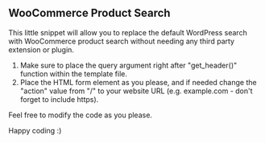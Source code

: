 WooCommerce Product Search
--------------------------

This little snippet will allow you to replace the default WordPress search with WooCommerce product search without needing any third party extension or plugin.

1) Make sure to place the query argument right after "get_header()" function within the template file.
2) Place the HTML form element as you please, and if needed change the "action" value from "/" to your website URL (e.g. example.com - don't forget to include https).

Feel free to modify the code as you please.

Happy coding :)
